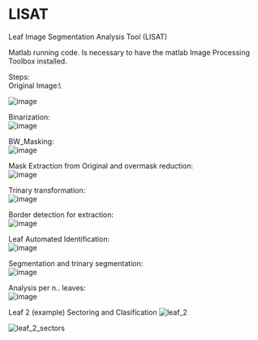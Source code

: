 # LISAT
Leaf Image Segmentation Analysis Tool (LISAT) 

Matlab running code. Is necessary to have the matlab Image Processing Toolbox installed.

Steps:\
Original Image:\

![image](https://user-images.githubusercontent.com/33765093/141840299-70f1f6df-68bd-45f4-bf0b-3cb06f409250.png)

Binarization:\
![image](https://user-images.githubusercontent.com/33765093/141840407-de593c3d-0066-41f7-b4f2-b34c6d108764.png)

BW_Masking:\
![image](https://user-images.githubusercontent.com/33765093/141840460-db43b6b4-cfc4-4f1d-bc2f-c5241e535dc1.png)

Mask Extraction from Original and overmask reduction:\
![image](https://user-images.githubusercontent.com/33765093/141840519-a29a69b0-b707-4d56-8598-863316d2f524.png)

Trinary transformation:\
![image](https://user-images.githubusercontent.com/33765093/141840606-542a2b8e-818d-4544-b5f9-1b02066fbe28.png)

Border detection for extraction:\
![image](https://user-images.githubusercontent.com/33765093/141840738-ae0ecd6b-d7aa-4619-855d-b3dd70f39aed.png)

Leaf Automated Identification:\
![image](https://user-images.githubusercontent.com/33765093/141840665-44ec0ef9-69a3-4c10-8466-106307490117.png)

Segmentation and trinary segmentation:\
![image](https://user-images.githubusercontent.com/33765093/141840802-532798ef-e57a-42a0-9e97-e571b79e28ec.png)

Analysis per n.. leaves:\
![image](https://user-images.githubusercontent.com/33765093/141840858-5bd3f3c4-cc22-4065-a5c5-dee293cfdf27.png)

Leaf 2 (example) Sectoring and Clasification
![leaf_2](https://github.com/megahitokiri/LISAT/assets/33765093/b8f87004-ca72-494d-9c7d-6e68186ccd80)

![leaf_2_sectors](https://github.com/megahitokiri/LISAT/assets/33765093/3888af50-aa36-4707-978f-2fbc8e72f319)
